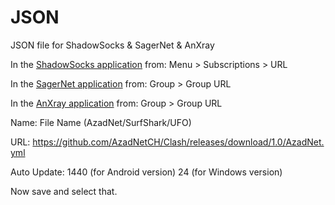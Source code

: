 # JSON
JSON file for ShadowSocks & SagerNet & AnXray

In the [ShadowSocks application](https://github.com/shadowsocks) from:
Menu > Subscriptions > URL

In the [SagerNet application](https://github.com/SagerNet/SagerNet) from:
Group > Group URL

In the [AnXray application](https://github.com/XTLS/AnXray) from:
Group > Group URL

Name: File Name (AzadNet/SurfShark/UFO)


URL: https://github.com/AzadNetCH/Clash/releases/download/1.0/AzadNet.yml

Auto Update:
1440 (for Android version)
24 (for Windows version)

Now save and select that.


